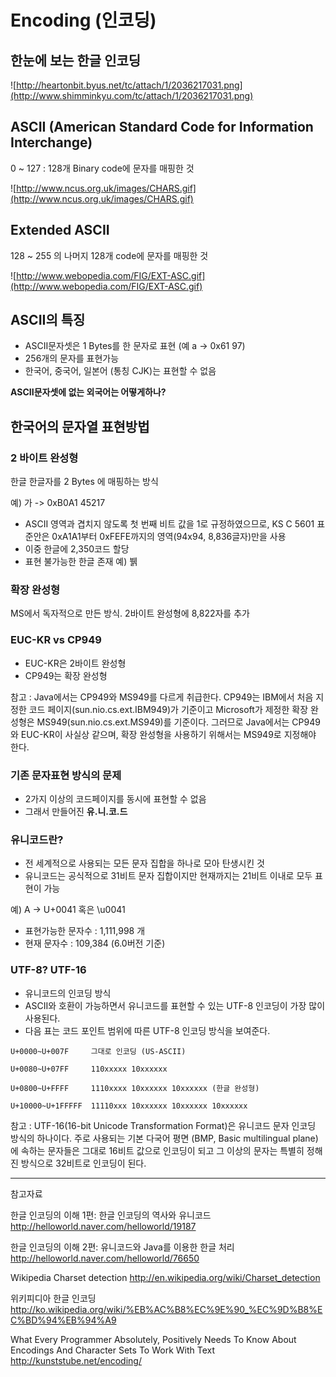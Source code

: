 # Encoding (인코딩)

## 한눈에 보는 한글 인코딩

![http://heartonbit.byus.net/tc/attach/1/2036217031.png](http://www.shimminkyu.com/tc/attach/1/2036217031.png)


## ASCII (American Standard Code for Information Interchange)

0 ~ 127 : 128개 Binary code에 문자를 매핑한 것

![http://www.ncus.org.uk/images/CHARS.gif](http://www.ncus.org.uk/images/CHARS.gif)

## Extended ASCII

128 ~ 255 의 나머지 128개 code에 문자를 매핑한 것

![http://www.webopedia.com/FIG/EXT-ASC.gif](http://www.webopedia.com/FIG/EXT-ASC.gif)


## ASCII의 특징

  * ASCII문자셋은 1 Bytes를 한 문자로 표현 (예 a -> 0x61 97)
  * 256개의 문자를 표현가능
  * 한국어, 중국어, 일본어 (통칭 CJK)는 표현할 수 없음

**ASCII문자셋에 없는 외국어는 어떻게하나?**

## 한국어의 문자열 표현방법

### 2 바이트 완성형

한글 한글자를 2 Bytes 에 매핑하는 방식

예) 가 -> 0xB0A1 45217

  * ASCII 영역과 겹치지 않도록 첫 번째 비트 값을 1로 규정하였으므로, KS C 5601 표준안은 0xA1A1부터 0xFEFE까지의 영역(94x94, 8,836글자)만을 사용
  * 이중 한글에 2,350코드 할당
  * 표현 불가능한 한글 존재 예) 뷁

### 확장 완성형

MS에서 독자적으로 만든 방식. 2바이트 완성형에 8,822자를 추가

### EUC-KR vs CP949

  * EUC-KR은 2바이트 완성형
  * CP949는 확장 완성형

참고 : Java에서는 CP949와 MS949를 다르게 취급한다. CP949는 IBM에서 처음 지정한 코드 페이지(sun.nio.cs.ext.IBM949)가 기준이고 Microsoft가 제정한 확장 완성형은 MS949(sun.nio.cs.ext.MS949)를 기준이다. 그러므로 Java에서는 CP949와 EUC-KR이 사실상 같으며, 확장 완성형을 사용하기 위해서는 MS949로 지정해야 한다.




### 기존 문자표현 방식의 문제

  * 2가지 이상의 코드페이지를 동시에 표현할 수 없음
  * 그래서 만들어진 **유.니.코.드**

### 유니코드란?

  * 전 세계적으로 사용되는 모든 문자 집합을 하나로 모아 탄생시킨 것
  * 유니코드는 공식적으로 31비트 문자 집합이지만 현재까지는 21비트 이내로 모두 표현이 가능

예) A -> U+0041 혹은 \u0041

  * 표현가능한 문자수 : 1,111,998 개
  * 현재 문자수 : 109,384 (6.0버전 기준)

### UTF-8? UTF-16

  * 유니코드의 인코딩 방식
  * ASCII와 호환이 가능하면서 유니코드를 표현할 수 있는 UTF-8 인코딩이 가장 많이 사용된다.
  * 다음 표는 코드 포인트 범위에 따른 UTF-8 인코딩 방식을 보여준다.

```
U+0000~U+007F     그대로 인코딩 (US-ASCII)

U+0080~U+07FF     110xxxxx 10xxxxxx

U+0800~U+FFFF     1110xxxx 10xxxxxx 10xxxxxx (한글 완성형)

U+10000~U+1FFFFF  11110xxx 10xxxxxx 10xxxxxx 10xxxxxx
```


참고 : UTF-16(16-bit Unicode Transformation Format)은 유니코드 문자 인코딩 방식의 하나이다. 주로 사용되는 기본 다국어 평면 (BMP, Basic multilingual plane)에 속하는 문자들은 그대로 16비트 값으로 인코딩이 되고 그 이상의 문자는 특별히 정해진 방식으로 32비트로 인코딩이 된다.


---


참고자료

한글 인코딩의 이해 1편: 한글 인코딩의 역사와 유니코드
http://helloworld.naver.com/helloworld/19187

한글 인코딩의 이해 2편: 유니코드와 Java를 이용한 한글 처리
http://helloworld.naver.com/helloworld/76650

Wikipedia Charset detection
http://en.wikipedia.org/wiki/Charset_detection

위키피디아 한글 인코딩
http://ko.wikipedia.org/wiki/%EB%AC%B8%EC%9E%90_%EC%9D%B8%EC%BD%94%EB%94%A9

What Every Programmer Absolutely, Positively Needs To Know About Encodings And Character Sets To Work With Text
http://kunststube.net/encoding/
